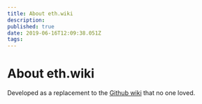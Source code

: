 ```yaml
---
title: About eth.wiki
description: 
published: true
date: 2019-06-16T12:09:38.051Z
tags: 
---
```


# About eth.wiki

Developed as a replacement to the [Github wiki](https://github.com/ethereum/wiki/wiki/Home/) that no one loved.